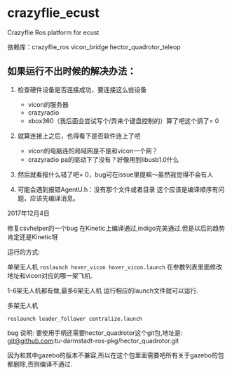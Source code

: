 # crazyflie_ecust

Crazyflie Ros platform for ecust

依赖库：crazyflie_ros vicon_bridge hector_quadrotor_teleop

## 如果运行不出时候的解决办法：
1. 检查硬件设备是否连接成功，要连接这么些设备
    - vicon的服务器
    - crazyradio
    - xbox360（我后面会尝试写个/弄来个键盘控制的）算了吧这个鸽了= 0

2. 就算连接上之后，也得看下是否软件连上了吧
    - vicon的电脑连的局域网是不是和vicon一个网？
    - crazyradio pa的驱动下了没有？好像用到libusb1.0什么

3. 然后就看报什么错了吧= 0，bug可在issue里提嘛～虽然我觉得不会有人


4. 可能会遇到报错AgentU.h：没有那个文件或者目录
这个应该是编译顺序有问题，应该先编译消息。

2017年12月4日

修复csvhelper的一个bug 在Kinetic上编译通过,indigo完美通过.但是以后的趋势肯定还是Kinetic呀

运行的方式:

单架无人机
`roslaunch hover_vicon hover_vicon.launch`
在参数列表里面修改地址和vicon对应的哪一架飞机.

1-6架无人机都有做,最多6架无人机
运行相应的launch文件就可以运行.

多架无人机

`roslaunch leader_follower centralize.launch`


bug 说明: 要使用手柄还需要hector_quadrotor这个git包,地址是:
git@github.com:tu-darmstadt-ros-pkg/hector_quadrotor.git

因为和其中gazebo的版本不兼容,所以在这个包里面需要吧所有关于gazebo的包都删除,否则编译不通过.

